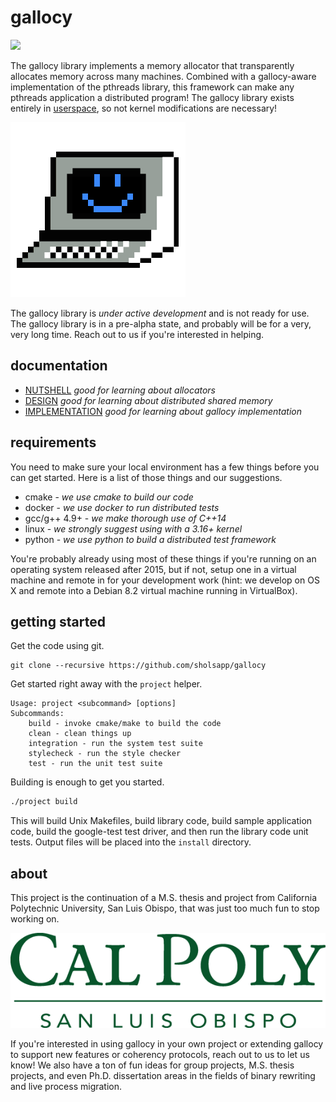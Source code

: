 # gallocy

<a href="https://travis-ci.org/sholsapp/gallocy">
<img src='https://img.shields.io/travis/sholsapp/gallocy/master.svg?style=flat-square' />
</a>

The gallocy library implements a memory allocator that transparently allocates
memory across many machines. Combined with a gallocy-aware implementation of
the pthreads library, this framework can make any pthreads application a
distributed program! The gallocy library exists entirely in
[userspace](http://www.linfo.org/user_space.html), so not kernel modifications
are necessary!

![This is Exabyte.](./resources/images/exabyte-logo.png)

The gallocy library is *under active development* and is not ready for use. The
gallocy library is in a pre-alpha state, and probably will be for a very, very
long time. Reach out to us if you're interested in helping.

## documentation

  - [NUTSHELL](./resources/NUTSHELL.md) *good for learning about allocators*
  - [DESIGN](./resources/DESIGN.md) *good for learning about distributed shared memory*
  - [IMPLEMENTATION](./resources/IMPLEMENTATION.md) *good for learning about gallocy implementation*

## requirements

You need to make sure your local environment has a few things before you can
get started. Here is a list of those things and our suggestions.

- cmake - *we use cmake to build our code*
- docker - *we use docker to run distributed tests*
- gcc/g++ 4.9+ - *we make thorough use of C++14*
- linux - *we strongly suggest using with a 3.16+ kernel*
- python - *we use python to build a distributed test framework*

You're probably already using most of these things if you're running on an
operating system released after 2015, but if not, setup one in a virtual
machine and remote in for your development work (hint: we develop on OS X and
remote into a Debian 8.2 virtual machine running in VirtualBox).

## getting started

Get the code using git.

```
git clone --recursive https://github.com/sholsapp/gallocy
```

Get started right away with the `project` helper.

```
Usage: project <subcommand> [options]
Subcommands:
    build - invoke cmake/make to build the code
    clean - clean things up
    integration - run the system test suite
    stylecheck - run the style checker
    test - run the unit test suite
```

Building is enough to get you started.

```bash
./project build
```

This will build Unix Makefiles, build library code, build sample application
code, build the google-test test driver, and then run the library code unit
tests. Output files will be placed into the `install` directory.

## about

This project is the continuation of a M.S. thesis and project from California
Polytechnic University, San Luis Obispo, that was just too much fun to stop
working on.

![Go Mustangs.](./resources/images/cal-poly.png)

If you're interested in using gallocy in your own project or extending gallocy
to support new features or coherency protocols, reach out to us to let us know!
We also have a ton of fun ideas for group projects, M.S. thesis projects, and
even Ph.D. dissertation areas in the fields of binary rewriting and live
process migration.
